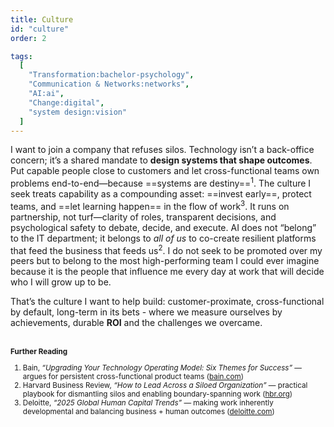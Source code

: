 ```yaml
---
title: Culture
id: "culture"
order: 2

tags:
  [
    "Transformation:bachelor-psychology",
    "Communication & Networks:networks",
    "AI:ai",
    "Change:digital",
    "system design:vision"
  ]
---
```


I want to join a company that refuses silos. Technology isn’t a back-office concern; it’s a shared mandate to **design systems that shape outcomes**. Put capable people close to customers and let cross-functional teams own problems end-to-end—because ==systems are destiny==<sup>1</sup>. The culture I seek treats capability as a compounding asset: ==invest early==, protect teams, and ==let learning happen== in the flow of work<sup>3</sup>. It runs on partnership, not turf—clarity of roles, transparent decisions, and psychological safety to debate, decide, and execute. AI does not “belong” to the IT department; it belongs to *all of us* to co-create resilient platforms that feed the business that feeds us<sup>2</sup>. I do not seek to be promoted over my peers but to belong to the most high-performing team I could ever imagine because it is the people that influence me every day at work that will decide who I will grow up to be.

That’s the culture I want to help build: customer-proximate, cross-functional by default, long-term in its bets - where we measure ourselves by achievements, durable **ROI** and the challenges we overcame.
<br>
<br/>

<small>

**Further Reading**  
1. Bain, *“Upgrading Your Technology Operating Model: Six Themes for Success”* — argues for persistent cross-functional product teams ([bain.com](https://www.bain.com/insights/upgrading-your-technology-operating-model-six-themes-for-success/))  
2. Harvard Business Review, *“How to Lead Across a Siloed Organization”* — practical playbook for dismantling silos and enabling boundary-spanning work ([hbr.org](https://hbr.org/2024/01/how-to-lead-across-a-siloed-organization))  
3. Deloitte, *“2025 Global Human Capital Trends”* — making work inherently developmental and balancing business + human outcomes ([deloitte.com](https://www2.deloitte.com/us/en/insights/focus/human-capital-trends.html))  

</small>

